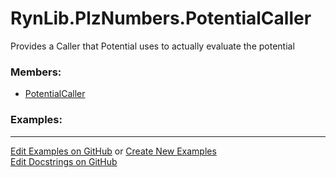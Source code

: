 # <a id="RynLib.PlzNumbers.PotentialCaller">RynLib.PlzNumbers.PotentialCaller</a>
    
Provides a Caller that Potential uses to actually evaluate the potential

### Members:

  - [PotentialCaller](PotentialCaller/PotentialCaller.md)

### Examples:



___

[Edit Examples on GitHub](https://github.com/McCoyGroup/References/edit/gh-pages/Documentation/examples/RynLib/PlzNumbers/PotentialCaller.md) or 
[Create New Examples](https://github.com/McCoyGroup/References/new/gh-pages/?filename=Documentation/examples/RynLib/PlzNumbers/PotentialCaller.md) <br/>
[Edit Docstrings on GitHub](https://github.com/McCoyGroup/RynLib/edit/master/PlzNumbers/PotentialCaller/__init__.py?message=Update%20Docs)